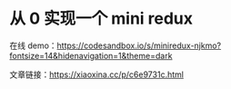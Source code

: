 # 从 0 实现一个 mini redux

在线 demo：https://codesandbox.io/s/miniredux-njkmo?fontsize=14&hidenavigation=1&theme=dark

文章链接：https://xiaoxina.cc/p/c6e9731c.html